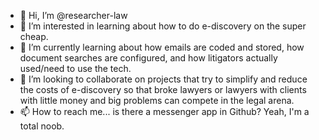 - 👋 Hi, I’m @researcher-law
- 👀 I’m interested in learning about how to do e-discovery on the super cheap.
- 🌱 I’m currently learning about how emails are coded and stored, how document searches are configured, and how litigators actually used/need to use the tech.
- 💞️ I’m looking to collaborate on projects that try to simplify and reduce the costs of e-discovery so that broke lawyers or lawyers with clients with little money and big problems can compete in the legal arena.
- 📫 How to reach me... is there a messenger app in Github? Yeah, I'm a total noob.

<!---
researcher-law/researcher-law is a ✨ special ✨ repository because its `README.md` (this file) appears on your GitHub profile.
You can click the Preview link to take a look at your changes.
--->
